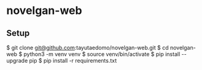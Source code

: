 # novelgan-web

## Setup
$ git clone git@github.com:tayutaedomo/novelgan-web.git
$ cd novelgan-web
$ python3 -m venv venv
$ source venv/bin/activate
$ pip install --upgrade pip
$ pip install -r requirements.txt

